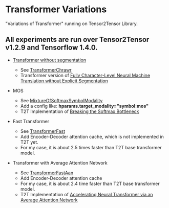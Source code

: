 Transformer Variations 
===

"Variations of Transformer" running on Tensor2Tensor Library.

All experiments are run over Tensor2Tensor v1.2.9 and Tensorflow 1.4.0.
---

* [Transformer without segmentation](./Transformer_without_segmentation.md)
    * See [TransformerChrawr](./models/transformer_chrawr.py)
    * Transformer version of [Fully Character-Level Neural Machine Translation without Explicit Segmentation](https://arxiv.org/pdf/1610.03017.pdf)

* MOS
    * See [MixtureOfSoftmaxSymbolModality](./layers/modalities.py)
    * Add a config like: **hparams.target_modality="symbol:mos"**
    * T2T Implementation of [Breaking the Softmax Bottleneck](https://arxiv.org/pdf/1711.03953.pdf) 

* Fast Transformer
    * See [TransformerFast](./modles/transformer_fast.py)
    * Add Encoder-Decoder attention cache, which is not implemented in T2T yet.
    * For my case, it is about 2.5 times faster than T2T base transformer model.

* Transformer with Average Attention Network
    * See [TransformerFastAan](./models/transformer_fast.py)
    * Add Encoder-Decoder attention cache
    * For my case, it is about 2.4 time faster than T2T base transformer model.
    * T2T Implementation of [Accelerating Neural Transformer via an Average Attention Network](https://arxiv.org/pdf/1805.00631.pdf)

